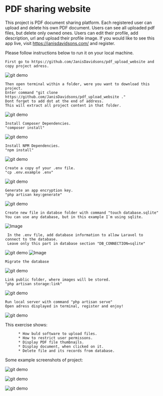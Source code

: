 
# PDF sharing website

This project is PDF document sharing platform. 
Each registered user can upload and delete his own PDF document. Users can see all
uploaded pdf files, but delete only owned ones.
Users can edit their profile, add description, url and upload their
profile image.
If you would like to see this app live, visit https://janisdavidsons.com/ and register.

 Please follow instructions below to run it on your local machine.
    
    First go to https://github.com/JanisDavidsons/pdf_upload_website and
    copy project adress. 
    
   ![git demo](sampleImg/9.gif)

    Then open terminal within a folder, were you want to download this project.
    Enter command "git clone https://github.com/JanisDavidsons/pdf_upload_website ."
    Dont forget to add dot at the end of address. 
    This will extract all project content in that folder.

   ![git demo](sampleImg/git.gif)

    Install Composer Dependencies.
    "composer install"

   ![git demo](sampleImg/1.gif)

    Install NPM Dependencies.
    "npm install"
    
   ![git demo](sampleImg/2.gif)

    Create a copy of your .env file.
    "cp .env.example .env"
    
   ![git demo](sampleImg/3.gif)

    Generate an app encryption key.
    "php artisan key:generate"
    
   ![git demo](sampleImg/4.gif)

    Create new file in databse folder with command "touch database.sqlite"
    You can use any database, but in this example I`m using sqlite.
    
   ![Image](sampleImg/5.gif)

     In the .env file, add database information to allow Laravel to connect to the database.  
     Leave only this part in database section "DB_CONNECTION=sqlite"  

   ![git demo](sampleImg/.env.png)
   ![Image](sampleImg/6.gif)

    Migrate the database
   ![git demo](sampleImg/7.gif)

    Link public folder, where images will be stored.
    "php artisan storage:link"
   ![git demo](sampleImg/link_folder.gif)
   
    Run local server with command "php artisan serve"
    Open adress displayed in terminal, register and enjoy!
   ![git demo](sampleImg/8.gif)
       
    

This exercise shows:
 
          * How buld software to upload files.
          * How to restrict user permissons.
          * Display PDF file thumbnails.
          * Display document, when clicked on it.
          * Delete file and its records from database.
          
Some example screenshots of project:

   ![git demo](sampleImg/sample1.png)
   
   
   ![git demo](sampleImg/sample2.png)
   

   ![git demo](sampleImg/sample3.png)

          
